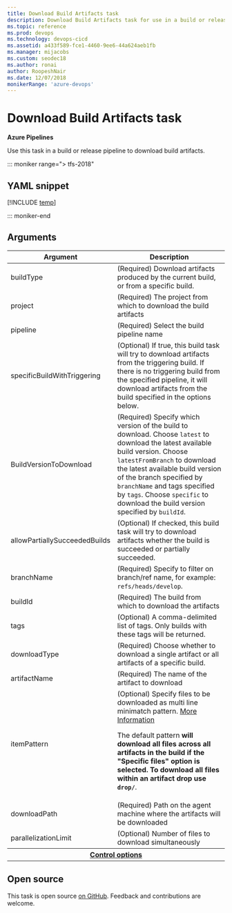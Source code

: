 ```yaml
---
title: Download Build Artifacts task
description: Download Build Artifacts task for use in a build or release pipeline
ms.topic: reference
ms.prod: devops
ms.technology: devops-cicd
ms.assetid: a433f589-fce1-4460-9ee6-44a624aeb1fb
ms.manager: mijacobs
ms.custom: seodec18
ms.author: ronai
author: RoopeshNair
ms.date: 12/07/2018
monikerRange: 'azure-devops'
---
```


# Download Build Artifacts task

**Azure Pipelines**

Use this task in a build or release pipeline to download build artifacts.

::: moniker range="> tfs-2018"

## YAML snippet

[!INCLUDE [temp](../_shared/yaml/DownloadBuildArtifactsV0.md)]

::: moniker-end

## Arguments

<table><thead><tr><th>Argument</th><th>Description</th></tr></thead>
<tr><td>buildType</td><td>(Required) Download artifacts produced by the current build, or from a specific build.</td></tr>
<tr><td>project</td><td>(Required) The project from which to download the build artifacts</td></tr>
<tr><td>pipeline</td><td>(Required) Select the build pipeline name</td></tr>
<tr><td>specificBuildWithTriggering</td><td>(Optional) If true, this build task will try to download artifacts from the triggering build. If there is no triggering build from the specified pipeline, it will download artifacts from the build specified in the options below.</td></tr>
<tr><td>BuildVersionToDownload</td>
    <td>(Required) Specify which version of the build to download.
        Choose <code>latest</code> to download the latest available build version.
        Choose <code>latestFromBranch</code> to download the latest available build version of the branch specified by <code>branchName</code> and tags specified by <code>tags</code>.
        Choose <code>specific</code> to download the build version specified by <code>buildId</code>.
    </td></tr>
<tr><td>allowPartiallySucceededBuilds</td><td>(Optional) If checked, this build task will try to download artifacts whether the build is succeeded or partially succeeded.</td></tr>
<tr><td>branchName</td><td>(Required) Specify to filter on branch/ref name, for example: <code>refs/heads/develop</code>.</td></tr>
<tr><td>buildId</td><td>(Required) The build from which to download the artifacts</td></tr>
<tr><td>tags</td><td>(Optional) A comma-delimited list of tags. Only builds with these tags will be returned.</td></tr>
<tr><td>downloadType</td><td>(Required) Choose whether to download a single artifact or all artifacts of a specific build.</td></tr>
<tr><td>artifactName</td><td>(Required) The name of the artifact to download</td></tr>
<tr><td>itemPattern</td><td>(Optional) Specify files to be downloaded as multi line minimatch pattern. <a href="https://aka.ms/minimatchexamples" data-raw-source="[More Information](https://aka.ms/minimatchexamples)">More Information</a> <p>The default pattern <strong> will download all files across all artifacts in the build if the &quot;Specific files&quot; option is selected. To download all files within an artifact drop use <code>drop/</strong></code>.</p></td></tr>
<tr><td>downloadPath</td><td>(Required) Path on the agent machine where the artifacts will be downloaded</td></tr>
<tr><td>parallelizationLimit</td><td>(Optional) Number of files to download simultaneously</td></tr>


<tr>
<th style="text-align: center" colspan="2"><a href="~/pipelines/process/tasks.md#controloptions" data-raw-source="[Control options](../../process/tasks.md#controloptions)">Control options</a></th>
</tr>

</table>

## Open source

This task is open source [on GitHub](https://github.com/Microsoft/azure-pipelines-tasks). Feedback and contributions are welcome.
